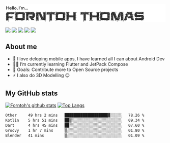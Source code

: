 ![Header](header.png)

[<img src="https://img.shields.io/badge/forntoh-%231DA1F2.svg?&style=for-the-badge&logo=twitter&logoColor=white" />][twitter]
[<img src="https://img.shields.io/badge/forntoh-%230077B5.svg?&style=for-the-badge&logo=linkedin&logoColor=white" />][linkedin]
[<img src="https://img.shields.io/badge/gmail-D14836?&style=for-the-badge&logo=gmail&logoColor=white" />][gmail]
[<img src="https://img.shields.io/badge/upwork-6fda44?&style=for-the-badge&logo=upwork&logoColor=white" />][upwork]
[<img src="https://img.shields.io/badge/instagram-C13584?&style=for-the-badge&logo=instagram&logoColor=white" />][instagram]

## About me

- 📱 I love deloping mobile apps, I have learned all I can about Android Dev
- 👩‍💻 I’m currently learning Flutter and JetPack Compose
- 🥅 Goals: Contribute more to Open Source projects
- ⚡ I also do 3D Modelling 😉

## My GitHub stats

[![Forntoh's github stats](https://github-readme-stats.vercel.app/api?username=forntoh&count_private=true&show_icons=true&hide_border=true&hide_title=true&bg_color=ffffff)](https://github.com/forntoh/github-readme-stats)
[![Top Langs](https://github-readme-stats.vercel.app/api/top-langs/?username=forntoh&layout=compact&hide_border=true&bg_color=ffffff)](https://github.com/forntoh/github-readme-stats)

<!--START_SECTION:waka-->
```text
Other     49 hrs 2 mins   ███████████████████▓░░░░░   78.26 % 
Kotlin    5 hrs 51 mins   ██▒░░░░░░░░░░░░░░░░░░░░░░   09.34 % 
Dart      4 hrs 45 mins   ██░░░░░░░░░░░░░░░░░░░░░░░   07.60 % 
Groovy    1 hr 7 mins     ▒░░░░░░░░░░░░░░░░░░░░░░░░   01.80 % 
Blender   41 mins         ▒░░░░░░░░░░░░░░░░░░░░░░░░   01.09 % 
```
<!--END_SECTION:waka-->

[twitter]: https://twitter.com/forntoh
[linkedin]: https://linkedin.com/in/forntoh
[gmail]: mailto:thomasforntoh@gmail.com
[upwork]: https://www.upwork.com/freelancers/~0116a79794d02704f5?viewMode=1
[instagram]: https://www.instagram.com/forntoh
